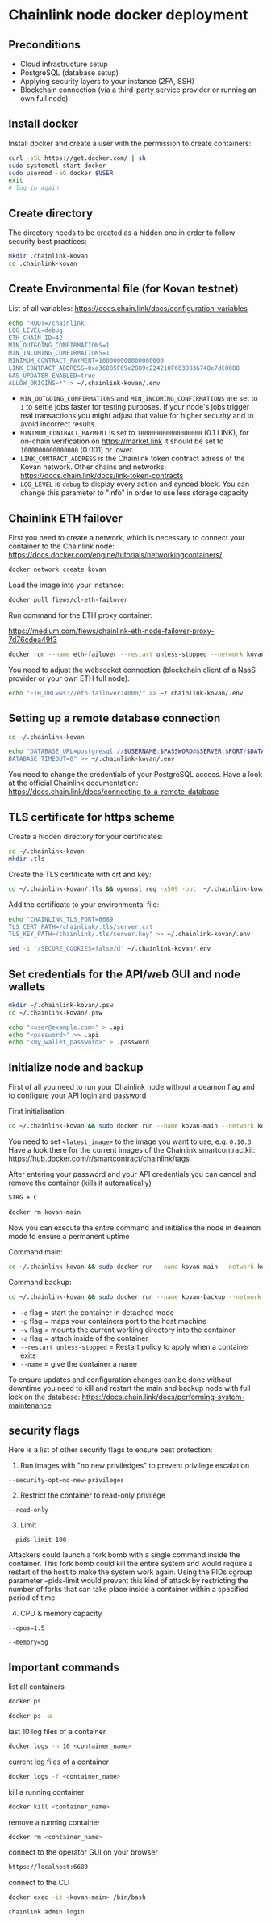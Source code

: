 # Chainlink node docker deployment
## Preconditions
- Cloud infrastructure setup
- PostgreSQL (database setup)
- Applying security layers to your instance (2FA, SSH)
- Blockchain connection (via a third-party service provider or running an own full node)
## Install docker

Install docker and create a user with the permission to create containers:

```bash
curl -sSL https://get.docker.com/ | sh
sudo systemctl start docker
sudo usermod -aG docker $USER
exit
# log in again
```
## Create directory
The directory needs to be created as a hidden one in order to follow security best practices:

```bash
mkdir .chainlink-kovan
cd .chainlink-kovan
```

## Create Environmental file (for Kovan testnet)
List of all variables: https://docs.chain.link/docs/configuration-variables
```bash
echo "ROOT=/chainlink
LOG_LEVEL=debug
ETH_CHAIN_ID=42
MIN_OUTGOING_CONFIRMATIONS=1
MIN_INCOMING_CONFIRMATIONS=1
MINIMUM_CONTRACT_PAYMENT=100000000000000000
LINK_CONTRACT_ADDRESS=0xa36085F69e2889c224210F603D836748e7dC0088
GAS_UPDATER_ENABLED=true
ALLOW_ORIGINS=*" > ~/.chainlink-kovan/.env
````
- `MIN_OUTGOING_CONFIRMATIONS` and `MIN_INCOMING_CONFIRMATIONS` are set to `1` to settle jobs faster for testing purposes. If your node's jobs trigger real transactions you might adjust that value for higher security and to avoid incorrect results.
- `MINIMUM_CONTRACT_PAYMENT` is set to `100000000000000000` (0.1 LINK), for on-chain verification on https://market.link it should be set to `1000000000000000` (0.001) or lower.
- `LINK_CONTRACT_ADDRESS` is the Chainlink token contract adress of the Kovan network. 
Other chains and networks: https://docs.chain.link/docs/link-token-contracts
- `LOG_LEVEL` is `debug` to display every action and synced block. You can change this parameter to "info" in order to use less storage capacity
## Chainlink ETH failover
First you need to create a network, which is necessary to connect your container to the Chainlink node:
https://docs.docker.com/engine/tutorials/networkingcontainers/
```bash 
docker network create kovan
```
Load the image into your instance:
```bash
docker pull fiews/cl-eth-failover
```
Run command for the ETH proxy container:

https://medium.com/fiews/chainlink-eth-node-failover-proxy-7d76cdea49f3
```bash
docker run --name eth-failover --restart unless-stopped --network kovan fiews/cl-eth-failover wss://cl-ropsten.fiews.io/v1/myApiKey ws://localhost:8546/
```
You need to adjust the websocket connection (blockchain client of a NaaS provider or your own ETH full node):
```bash
echo "ETH_URL=ws://eth-failover:4000/" >> ~/.chainlink-kovan/.env
```
## Setting up a remote database connection
```bash
cd ~/.chainlink-kovan
```
```bash
echo "DATABASE_URL=postgresql://$USERNAME:$PASSWORD@$SERVER:$PORT/$DATABASE
DATABASE_TIMEOUT=0" >> ~/.chainlink-kovan/.env
```
You need to change the credentials of your PostgreSQL access. Have a look at the official Chainlink documentation: 
https://docs.chain.link/docs/connecting-to-a-remote-database
## TLS certificate for https scheme
Create a hidden directory for your certificates:
```bash
cd ~/.chainlink-kovan
mkdir .tls
```
Create the TLS certificate with crt and key:
```bash
cd ~/.chainlink-kovan/.tls && openssl req -x509 -out  ~/.chainlink-kovan/.tls/server.crt  -keyout ~/.chainlink-kovan/.tls/server.key -newkey rsa:2048 -nodes -sha256 -days 365 -subj '/CN=localhost' -extensions EXT -config <( printf "[dn]\nCN=localhost\n[req]\ndistinguished_name = dn\n[EXT]\nsubjectAltName=DNS:localhost\nkeyUsage=digitalSignature\nextendedKeyUsage=serverAuth")
```

Add the certificate to your environmental file:
```bash
echo "CHAINLINK_TLS_PORT=6689
TLS_CERT_PATH=/chainlink/.tls/server.crt
TLS_KEY_PATH=/chainlink/.tls/server.key" >> ~/.chainlink-kovan/.env
```
```bash
sed -i '/SECURE_COOKIES=false/d' ~/.chainlink-kovan/.env
```
## Set credentials for the API/web GUI and node wallets
```bash
mkdir ~/.chainlink-kovan/.psw
cd ~/.chainlink-kovan/.psw
```
```bash
echo "<user@example.com>" > .api
echo "<password>" >> .api
echo "<my_wallet_password>" > .password
```
## Initialize node and backup
First of all you need to run your Chainlink node without a deamon flag and to configure your API login and password

First initialisation:
```bash
cd ~/.chainlink-kovan && sudo docker run --name kovan-main --network kovan -p 6689:6689 -v ~/.chainlink-kovan:/chainlink -it --env-file=.env smartcontract/chainlink:<latest_image> local n
```
You need to set `<latest_image>` to the image you want to use, e.g. `0.10.3` Have a look there for the current images of the Chainlink smartcontractkit: https://hub.docker.com/r/smartcontract/chainlink/tags

After entering your password and your API credentials you can cancel and remove the container (kills it automatically)
```bash
STRG + C
```
```bash
docker rm kovan-main
```
Now you can execute the entire command and initialise the node in deamon mode to ensure a permanent uptime

Command main:
```bash
cd ~/.chainlink-kovan && sudo docker run --name kovan-main --network kovan --restart unless-stopped -d -p 6689:6689 -v ~/.chainlink-kovan:/chainlink -it --env-file=.env smartcontract/chainlink:<latest_image> local n -p /chainlink/.psw/.password -a /chainlink/.psw/.api 
```
 
Command backup:
 ```bash
cd ~/.chainlink-kovan && sudo docker run --name kovan-backup --network kovan --restart unless-stopped -d -p 6689:6689 -v ~/.chainlink-kovan:/chainlink -it --env-file=.env smartcontract/chainlink:<latest_image> local n -p /chainlink/.psw/.password -a /chainlink/.psw/.api 
 ```
 
 - `-d` flag = start the container in detached mode
 - `-p` flag = maps your containers port to the host machine
 - `-v` flag = mounts the current working directory into the container
 - `-a` flag = attach inside of the container
 - `--restart unless-stopped` = Restart policy to apply when a container exits
 - `--name` = give the container a name
 
 To ensure updates and configuration changes can be done without downtime you need to kill and restart the main and backup node with full lock on the database: https://docs.chain.link/docs/performing-system-maintenance
 ## security flags ##
 Here is a list of other security flags to ensure best protection:
 1) Run images with "no new priviledges" to prevent privilege escalation
 
 `--security-opt=no-new-privileges`
 
2) Restrict the container to read-only privilege

 `--read-only`
 
3) Limit
 
 `--pids-limit 100`
 
 Attackers could launch a fork bomb with a single command inside the container. This fork bomb could kill the entire system and would require a restart of the host to make the system work again. Using the PIDs cgroup parameter –pids-limit would prevent this kind of attack by restricting the number of forks that can take place inside a container within a specified period of time.

4) CPU & memory capacity 
 
 `--cpus=1.5`

 `--memory=5g`
 
 ## Important commands ##
 list all containers
 ```bash
 docker ps
 ```
 ```bash
 docker ps -a
 ```
 last 10 log files of a container
 ```bash
 docker logs -n 10 <container_name>
 ```
 current log files of a container
 ```bash
 docker logs -f <container_name>
 ```
 kill a running container
 ```bash
 docker kill <container_name>
 ```
 remove a running container
 ```bash
 docker rm <container_name>
 ```
 connect to the operator GUI on your browser
 ```bash
 https://localhost:6689
 ```
 connect to the CLI
 ```bash
 docker exec -it <kovan-main> /bin/bash
 ```
 ```bash
 chainlink admin login
 ```
